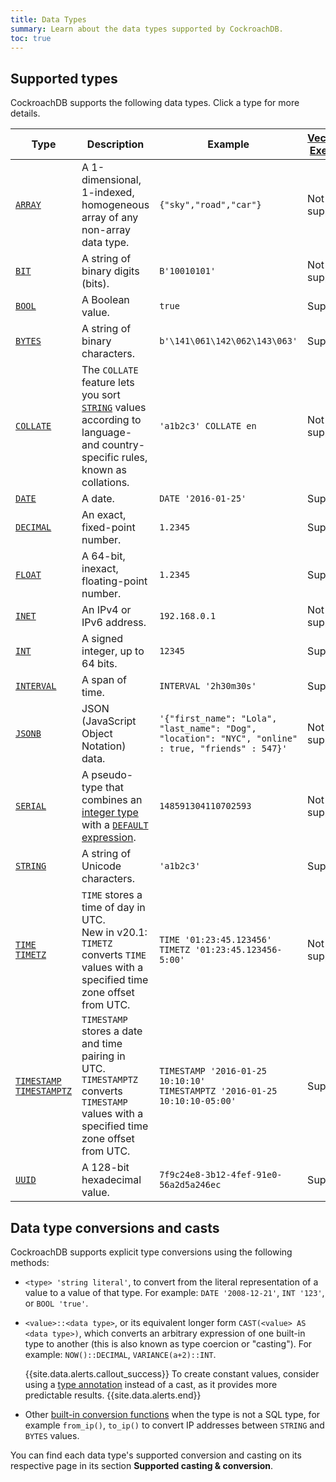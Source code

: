 ```yaml
---
title: Data Types
summary: Learn about the data types supported by CockroachDB.
toc: true
---
```


## Supported types

CockroachDB supports the following data types. Click a type for more details.

Type | Description | Example | [Vectorized Execution](vectorized-execution.html)
-----|-------------|---------|----------
[`ARRAY`](array.html) | A 1-dimensional, 1-indexed, homogeneous array of any non-array data type. | `{"sky","road","car"}` | Not supported
[`BIT`](bit.html) | A string of binary digits (bits).  | `B'10010101'` | Not supported
[`BOOL`](bool.html) | A Boolean value. | `true` | Supported
[`BYTES`](bytes.html) | A string of binary characters. | `b'\141\061\142\062\143\063'` | Supported
[`COLLATE`](collate.html) | The `COLLATE` feature lets you sort [`STRING`](string.html) values according to language- and country-specific rules, known as collations.  | `'a1b2c3' COLLATE en` | Not supported
[`DATE`](date.html) | A date.  | `DATE '2016-01-25'` | Supported
[`DECIMAL`](decimal.html) | An exact, fixed-point number.  | `1.2345` | Supported
[`FLOAT`](float.html) | A 64-bit, inexact, floating-point number.  | `1.2345` | Supported
[`INET`](inet.html) | An IPv4 or IPv6 address.  | `192.168.0.1` | Not supported
[`INT`](int.html) | A signed integer, up to 64 bits. | `12345` | Supported
[`INTERVAL`](interval.html) | A span of time.  | `INTERVAL '2h30m30s'` | Supported
[`JSONB`](jsonb.html) | JSON (JavaScript Object Notation) data.  | `'{"first_name": "Lola", "last_name": "Dog", "location": "NYC", "online" : true, "friends" : 547}'` | Not supported
[`SERIAL`](serial.html) | A pseudo-type that combines an [integer type](int.html) with a [`DEFAULT` expression](default-value.html).  | `148591304110702593` | Not supported
[`STRING`](string.html) | A string of Unicode characters. | `'a1b2c3'` | Supported
[`TIME`<br>`TIMETZ`](time.html) | `TIME` stores a time of day in UTC.<br><span class="version-tag">New in v20.1:</span> `TIMETZ` converts `TIME` values with a specified time zone offset from UTC. | `TIME '01:23:45.123456'`<br> `TIMETZ '01:23:45.123456-5:00'` | Not supported
[`TIMESTAMP`<br>`TIMESTAMPTZ`](timestamp.html) | `TIMESTAMP` stores a date and time pairing in UTC.<br>`TIMESTAMPTZ` converts `TIMESTAMP` values with a specified time zone offset from UTC. | `TIMESTAMP '2016-01-25 10:10:10'`<br>`TIMESTAMPTZ '2016-01-25 10:10:10-05:00'` | Supported
[`UUID`](uuid.html) | A 128-bit hexadecimal value. | `7f9c24e8-3b12-4fef-91e0-56a2d5a246ec` | Supported

## Data type conversions and casts

CockroachDB supports explicit type conversions using the following methods:

- `<type> 'string literal'`, to convert from the literal representation of a value to a value of that type. For example:
  `DATE '2008-12-21'`, `INT '123'`, or `BOOL 'true'`.

- `<value>::<data type>`, or its equivalent longer form `CAST(<value> AS <data type>)`, which converts an arbitrary expression of one built-in type to another (this is also known as type coercion or "casting"). For example:
  `NOW()::DECIMAL`, `VARIANCE(a+2)::INT`.

    {{site.data.alerts.callout_success}}
    To create constant values, consider using a
    <a href="scalar-expressions.html#explicitly-typed-expressions">type annotation</a>
    instead of a cast, as it provides more predictable results.
    {{site.data.alerts.end}}

- Other [built-in conversion functions](functions-and-operators.html) when the type is not a SQL type, for example `from_ip()`, `to_ip()` to convert IP addresses between `STRING` and `BYTES` values.


You can find each data type's supported conversion and casting on its
respective page in its section **Supported casting & conversion**.
